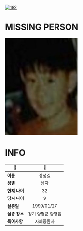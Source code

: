 [![182](https://img.shields.io/badge/%EC%8B%A4%EC%A2%85%EC%8B%A0%EA%B3%A0%EB%8A%94%20%EA%B5%AD%EB%B2%88%EC%97%86%EC%9D%B4-182-blue)](http://safe182.go.kr/index.do)

# MISSING PERSON

<img src="./missing_person.jpg">

# INFO

|🔑|💎|
|--|:--:|
|**이름**|장성길|
|**성별**|남자|
|**현재 나이**|32|
|**당시 나이**|9|
|**실종일**|1999/01/27|
|**실종 장소**|경기 양평군 양평읍 |
|**특이사항**|자폐증환자|
